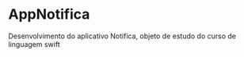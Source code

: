# AppNotifica
 Desenvolvimento do aplicativo Notifica, objeto de estudo do curso de linguagem swift
